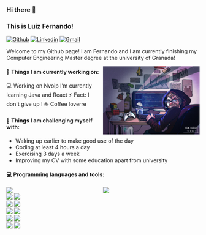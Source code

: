 ### Hi there 👋 
### This is Luiz Fernando!

[![Github](https://img.shields.io/badge/-Github-000?style=flat&logo=Github&logoColor=white)](https://github.com/femelo22)
[![Linkedin](https://img.shields.io/badge/-LinkedIn-blue?style=flat&logo=Linkedin&logoColor=white)](https://www.linkedin.com/in/luiz-fernando-de-melo-%F0%9F%90%BA-4a553b195/)
[![Gmail](https://img.shields.io/badge/-Gmail-c14438?style=flat&logo=Gmail&logoColor=white)](mailto:luiz123jfmg@gmail.com)

Welcome to my Github page! I am Fernando and I am currently finishing my Computer Engineering Master degree at the university of Granada!  

<img align="right" alt="img" src="https://github.com/FernandoRoldan93/FernandoRoldan93/blob/master/cover_image.jpg" width="50%" height="auto" />


#### 🌱 Things I am currently working on: 
💻 Working on Nvoip
 I’m currently learning Java and React
⚡ Fact: I don't give up !
☕ Coffee loverre  


#### :muscle: Things I am challenging myself with:
- Waking up earlier to make good use of the day
- Coding at least 4 hours a day
- Exercising 3 days a week
- Improving my CV with some education apart from university

#### :computer: Programming languages and tools: 
<p>
<img width="50%" align="right" src="https://github-readme-stats.vercel.app/api?username=femelo22&include_all_commits=true&count_private=true&show_icons=true&hide_border=true" />

<img width="50%" align="right" src="https://github-readme-stats.vercel.app/api/top-langs/?username=femelo22&layout=compact" />


 
<code><img width="10%" src="https://www.vectorlogo.zone/logos/java/java-ar21.svg"></code>
<code><img width="10%" src="https://www.vectorlogo.zone/logos/springio/springio-ar21.svg"></code>
<br />
<code><img width="10%" src="https://www.vectorlogo.zone/logos/mysql/mysql-ar21.svg"></code>
<code><img width="10%" src="https://www.vectorlogo.zone/logos/eclipse/eclipse-ar21.svg"></code>
<br />
<code><img width="10%" src="https://www.vectorlogo.zone/logos/getpostman/getpostman-ar21.svg"></code>
<code><img width="10%" src="https://www.vectorlogo.zone/logos/git-scm/git-scm-ar21.svg"></code>
<br />
<code><img width="10%" src="https://www.vectorlogo.zone/logos/reactjs/reactjs-ar21.svg"></code>
<code><img width="10%" src="https://www.vectorlogo.zone/logos/javascript/javascript-ar21.svg"></code>
<br />
<code><img width="10%" src="https://www.vectorlogo.zone/logos/nodejs/nodejs-horizontal.svg"></code>
<code><img width="10%" src="https://www.vectorlogo.zone/logos/apache_tomcat/apache_tomcat-ar21.svg"></code>
</p>












 


  
